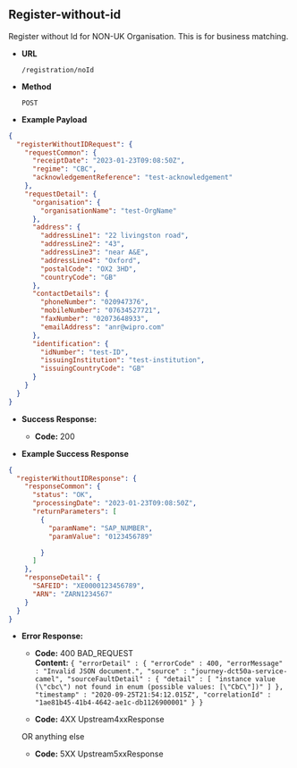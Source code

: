 Register-without-id
-----------------------
Register without Id for NON-UK Organisation. This is for business matching.

* **URL**

  `/registration/noId`

* **Method**

  `POST`

* **Example Payload**

```json
{
  "registerWithoutIDRequest": {
    "requestCommon": {
      "receiptDate": "2023-01-23T09:08:50Z",
      "regime": "CBC",
      "acknowledgementReference": "test-acknowledgement"
    },
    "requestDetail": {
      "organisation": {
        "organisationName": "test-OrgName"
      },
      "address": {
        "addressLine1": "22 livingston road",
        "addressLine2": "43",
        "addressLine3": "near A&E",
        "addressLine4": "Oxford",
        "postalCode": "OX2 3HD",
        "countryCode": "GB"
      },
      "contactDetails": {
        "phoneNumber": "020947376",
        "mobileNumber": "07634527721",
        "faxNumber": "02073648933",
        "emailAddress": "anr@wipro.com"
      },
      "identification": {
        "idNumber": "test-ID",
        "issuingInstitution": "test-institution",
        "issuingCountryCode": "GB"
      }
    }
  }
}

```

* **Success Response:**

    * **Code:** 200 <br />

* **Example Success Response**

```json
{
  "registerWithoutIDResponse": {
    "responseCommon": {
      "status": "OK",
      "processingDate": "2023-01-23T09:08:50Z",
      "returnParameters": [
        {
          "paramName": "SAP_NUMBER",
          "paramValue": "0123456789"

        }
      ]
    },
    "responseDetail": {
      "SAFEID": "XE0000123456789",
      "ARN": "ZARN1234567"
    }
  }
}
```

* **Error Response:**

    * **Code:** 400 BAD_REQUEST <br />
      **Content:** `{
      "errorDetail" : {
      "errorCode" : 400,
      "errorMessage" : "Invalid JSON document.",
      "source" : "journey-dct50a-service-camel",
      "sourceFaultDetail" : {
      "detail" : [ "instance value (\"cbc\") not found in enum (possible values: [\"CbC\"])" ]
      },
      "timestamp" : "2020-09-25T21:54:12.015Z",
      "correlationId" : "1ae81b45-41b4-4642-ae1c-db1126900001"
      }
      }`

    * **Code:** 4XX Upstream4xxResponse <br />

  OR anything else

    * **Code:** 5XX Upstream5xxResponse <br />